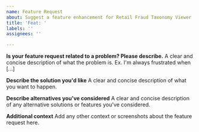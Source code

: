 ```yaml
---
name: Feature Request
about: Suggest a feature enhancement for Retail Fraud Taxonomy Viewer
title: 'Feat: '
labels: ''
assignees: ''

---
```


<!-- Try to fill out as much information as you can, but don't worry if you leave a section blank. -->
**Is your feature request related to a problem? Please describe.**
A clear and concise description of what the problem is. Ex. I'm always frustrated when [...]

**Describe the solution you'd like**
A clear and concise description of what you want to happen.

**Describe alternatives you've considered**
A clear and concise description of any alternative solutions or features you've considered.

**Additional context**
Add any other context or screenshots about the feature request here.
